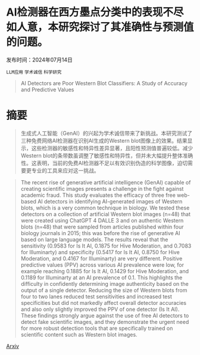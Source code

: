 # AI检测器在西方墨点分类中的表现不尽如人意，本研究探讨了其准确性与预测值的问题。

发布时间：2024年07月14日

`LLM应用` `学术诚信` `科学研究`

> AI Detectors are Poor Western Blot Classifiers: A Study of Accuracy and Predictive Values

# 摘要

> 生成式人工智能（GenAI）的兴起为学术诚信带来了新挑战。本研究测试了三种免费网络AI检测器在识别AI生成的Western blot图像上的效果。结果显示，这些检测器的敏感性和特异性差异显著，且阳性预测值普遍较低。减少Western blot的条带数虽调整了敏感性和特异性，但并未大幅提升整体准确性。这表明，当前的免费AI检测器不足以有效识别伪造的科学图像，迫切需要更专业的工具来应对这一挑战。

> The recent rise of generative artificial intelligence (GenAI) capable of creating scientific images presents a challenge in the fight against academic fraud. This study evaluates the efficacy of three free web-based AI detectors in identifying AI-generated images of Western blots, which is a very common technique in biology. We tested these detectors on a collection of artificial Western blot images (n=48) that were created using ChatGPT 4 DALLE 3 and on authentic Western blots (n=48) that were sampled from articles published within four biology journals in 2015; this was before the rise of generative AI based on large language models. The results reveal that the sensitivity (0.9583 for Is It AI, 0.1875 for Hive Moderation, and 0.7083 for Illuminarty) and specificity (0.5417 for Is It AI, 0.8750 for Hive Moderation, and 0.4167 for Illuminarty) are very different. Positive predictive values (PPV) across various AI prevalence were low, for example reaching 0.1885 for Is It AI, 0.1429 for Hive Moderation, and 0.1189 for Illuminarty at an AI prevalence of 0.1. This highlights the difficulty in confidently determining image authenticity based on the output of a single detector. Reducing the size of Western blots from four to two lanes reduced test sensitivities and increased test specificities but did not markedly affect overall detector accuracies and also only slightly improved the PPV of one detector (Is It AI). These findings strongly argue against the use of free AI detectors to detect fake scientific images, and they demonstrate the urgent need for more robust detection tools that are specifically trained on scientific content such as Western blot images.

[Arxiv](https://arxiv.org/abs/2407.10308)